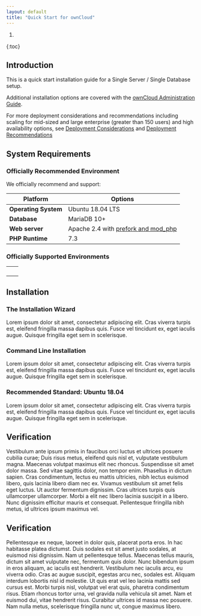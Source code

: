```yaml
---
layout: default
title: "Quick Start for ownCloud"
---
```


1. 
{:toc}

## Introduction

This is a quick start installation guide for a Single Server / Single Database setup.

Additional installation options are covered with the [ownCloud Administration Guide](https://doc.owncloud.org/server/10.4/admin_manual/installation/deployment_recommendations.html).

For more deployment considerations and recommendations including scaling for mid-sized and large enterprise (greater than 150 users) and high availability options, see [Deployment Considerations](https://doc.owncloud.org/server/10.4/admin_manual/installation/deployment_considerations.html) and [Deployment Recommendations](https://doc.owncloud.org/server/10.4/admin_manual/installation/deployment_recommendations.html)

## System Requirements

### Officially Recommended Environment

We officially recommend and support:

|**Platform**   |**Options**   |
|---|---|
|**Operating System**   |Ubuntu 18.04 LTS   |
|**Database**   |MariaDB 10+   |
|**Web server**   |Apache 2.4 with [prefork and mod_php](https://doc.owncloud.org/server/10.4/admin_manual/installation/manual_installation.html#multi-processing-module-mpm)   |
|**PHP Runtime**   |7.3   |

### Officially Supported Environments

|      |      |
| ---- | ---- |
|      |      |
|      |      |
|      |      |
|      |      |



## Installation

### The Installation Wizard

Lorem ipsum dolor sit amet, consectetur adipiscing elit. Cras viverra turpis est, eleifend fringilla massa dapibus quis. Fusce vel tincidunt ex, eget iaculis augue. Quisque fringilla eget sem in scelerisque. 

### Command Line Installation

Lorem ipsum dolor sit amet, consectetur adipiscing elit. Cras viverra turpis est, eleifend fringilla massa dapibus quis. Fusce vel tincidunt ex, eget iaculis augue. Quisque fringilla eget sem in scelerisque. 

### Recommended Standard: Ubuntu 18.04

Lorem ipsum dolor sit amet, consectetur adipiscing elit. Cras viverra turpis est, eleifend fringilla massa dapibus quis. Fusce vel tincidunt ex, eget iaculis augue. Quisque fringilla eget sem in scelerisque. 

## Verification

Vestibulum ante ipsum primis in faucibus orci luctus et ultrices posuere cubilia curae; Duis risus metus, eleifend quis nisl et, vulputate vestibulum magna. Maecenas volutpat maximus elit nec rhoncus. Suspendisse sit amet dolor massa. Sed vitae sagittis dolor, non tempor enim. Phasellus in dictum sapien. Cras condimentum, lectus eu mattis ultricies, nibh lectus euismod libero, quis lacinia libero diam nec ex. Vivamus vestibulum sit amet felis eget luctus. Ut auctor fermentum dignissim. Cras ultrices turpis quis ullamcorper ullamcorper. Morbi a elit nec libero lacinia suscipit in a libero. Nunc dignissim efficitur mauris et consequat. Pellentesque fringilla nibh metus, id ultrices ipsum maximus vel.

## Verification

Pellentesque ex neque, laoreet in dolor quis, placerat porta eros. In hac habitasse platea dictumst. Duis sodales est sit amet justo sodales, at euismod nisi dignissim. Nam ut pellentesque tellus. Maecenas tellus mauris, dictum sit amet vulputate nec, fermentum quis dolor. Nunc bibendum ipsum in eros aliquam, ac iaculis est hendrerit. Vestibulum nec iaculis arcu, eu viverra odio. Cras ac augue suscipit, egestas arcu nec, sodales est. Aliquam interdum lobortis nisl id molestie. Ut quis erat vel leo lacinia mattis sed cursus est. Morbi turpis nisl, volutpat vel erat quis, pharetra condimentum risus. Etiam rhoncus tortor urna, vel gravida nulla vehicula sit amet. Nam et euismod dui, vitae hendrerit risus. Curabitur ultrices id massa nec posuere. Nam nulla metus, scelerisque fringilla nunc ut, congue maximus libero.